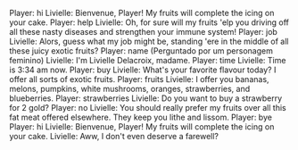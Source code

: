 Player: hi
Livielle: Bienvenue, Player! My fruits will complete the icing on your cake.
Player: help
Livielle: Oh, for sure will my fruits 'elp you driving off all these nasty diseases and strengthen your immune system!
Player: job
Livielle: Alors, guess what my job might be, standing 'ere in the middle of all these juicy exotic fruits?
Player: name (Perguntado por um personagem feminino)
Livielle: I'm Livielle Delacroix, madame.
Player: time
Livielle: Time is 3:34 am now.
Player: buy
Livielle: What's your favorite flavour today? I offer all sorts of exotic fruits.
Player: fruits
Livielle: I offer you bananas, melons, pumpkins, white mushrooms, oranges, strawberries, and blueberries.
Player: strawberries
Livielle: Do you want to buy a strawberry for 2 gold?
Player: no
Livielle: You should really prefer my fruits over all this fat meat offered elsewhere. They keep you lithe and lissom.
Player: bye
Player: hi
Livielle: Bienvenue, Player! My fruits will complete the icing on your cake.
Livielle: Aww, I don't even deserve a farewell?